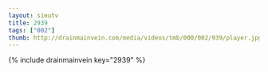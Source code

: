 ```yaml
--- 
layout: sieutv
title: 2939
tags: ["002"]
thumb: http://drainmainvein.com/media/videos/tmb/000/002/939/player.jpg
---
```

{% include drainmainvein key="2939" %} 
